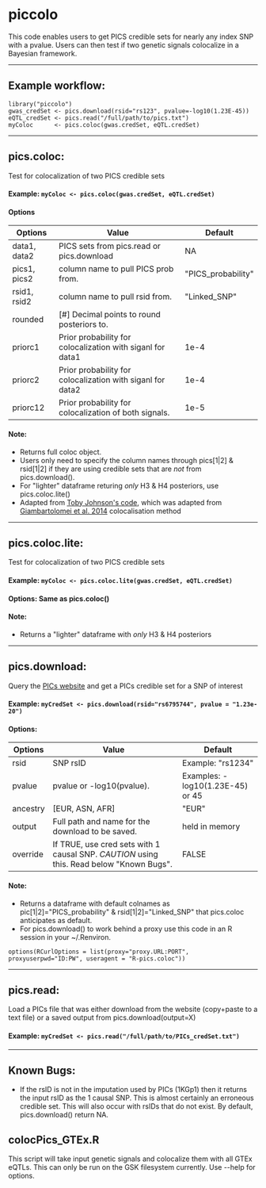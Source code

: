 # piccolo
This code enables users to get PICS credible sets for nearly any index SNP with a pvalue. 
Users can then test if two genetic signals colocalize in a Bayesian framework. 
***

## Example workflow:
```
library("piccolo")
gwas_credSet <- pics.download(rsid="rs123", pvalue=-log10(1.23E-45))
eQTL_credSet <- pics.read("/full/path/to/pics.txt")
myColoc      <- pics.coloc(gwas.credSet, eQTL.credSet)
```
***


## pics.coloc: 
Test for colocalization of two PICS credible sets
#### Example: `myColoc <- pics.coloc(gwas.credSet, eQTL.credSet)`   
#### Options  
|Options      | Value 						   | Default
| ----------- | ---------------------------------------------------------- | ------------------ |
|data1, data2 | PICS sets from pics.read or pics.download 				   | NA
|pics1, pics2 | column name to pull PICS prob from. 					   | "PICS_probability"
|rsid1, rsid2 | column name to pull rsid from. 							   | "Linked_SNP"
|rounded  	  | [#] Decimal points to round posteriors to. 				   |
|priorc1  	  | Prior probability for colocalization with siganl for data1 | 1e-4
|priorc2  	  | Prior probability for colocalization with siganl for data2 | 1e-4 
|priorc12 	  | Prior probability for colocalization of both signals.      | 1e-5   
#### Note:   
 * Returns full coloc object.  
 * Users only need to specify the column names through pics[1|2] & rsid[1|2] if they are using credible sets that are *not* from pics.download().  
 * For "lighter" dataframe returing *only* H3 & H4 posteriors, use pics.coloc.lite() 
 * Adapted from [Toby Johnson's code](https://github.com/tobyjohnson/gtx/blob/master/R/abf.R "Toby's coloc in R"), which was adapted from [Giambartolomei et al. 2014](https://www.ncbi.nlm.nih.gov/pubmed/24830394 "Giambartolomei et al. 2014") colocalisation method  
***


## pics.coloc.lite: 
Test for colocalization of two PICS credible sets
#### Example: `myColoc <- pics.coloc.lite(gwas.credSet, eQTL.credSet)`
#### Options: Same as pics.coloc()
#### Note:  
 * Returns a "lighter" dataframe with *only* H3 & H4 posteriors  
***


## pics.download:  
Query the [PICs website](http://pubs.broadinstitute.org/pubs/finemapping/ "PICs") and get a PICs credible set for a SNP of interest
#### Example: `myCredSet <- pics.download(rsid="rs6795744", pvalue = "1.23e-20")`
#### Options:
|Options	| Value | Default
| --------- | ------------------------------------------------ | ----------------------------------- |
|rsid 		| SNP rsID 						  				   | Example: "rs1234"
|pvalue 	| pvalue or -log10(pvalue). 				   | Examples: -log10(1.23E-45) or 45
|ancestry 	| [EUR, ASN, AFR] 				  				   | "EUR"
|output 	| Full path and name for the download to be saved. | held in memory
|override | If TRUE, use cred sets with 1 causal SNP. *CAUTION* using this. Read below "Known Bugs". | FALSE
#### Note:
 * Returns a dataframe with default colnames as pic[1|2]="PICS_probability" & rsid[1|2]="Linked_SNP" that pics.coloc anticipates as default. 
 * For pics.download() to work behind a proxy use this code in an R session in your ~/.Renviron. 
 ```
 options(RCurlOptions = list(proxy="proxy.URL:PORT", proxyuserpwd="ID:PW", useragent = "R-pics.coloc"))
 ```
***

## pics.read: 
Load a PICs file that was either download from the website (copy+paste to a text file) or a saved output from pics.download(output=X)
#### Example: `myCredSet <- pics.read("/full/path/to/PICs_credSet.txt")`
***

## Known Bugs:  
 * If the rsID is not in the imputation used by PICs (1KGp1) then it returns the input rsID as the 1 causal SNP. This is almost certainly an erroneous credible set. This will also occur with rsIDs that do not exist. By default, pics.download() return NA.   
 
 ## colocPics_GTEx.R
 This script will take input genetic signals and colocalize them with all GTEx eQTLs. This can only be run on the GSK filesystem currently. Use --help for options. 
